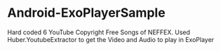 # Android-ExoPlayerSample
Hard coded 6 YouTube Copyright Free Songs of NEFFEX. Used Huber.YoutubeExtractor to get the Video and Audio to play in ExoPlayer
